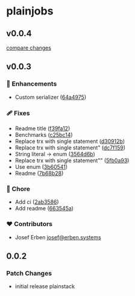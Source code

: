 # plainjobs

## v0.0.4

[compare changes](https://github.com/justplainstuff/plainjobs/compare/v0.0.3...v0.0.4)

## v0.0.3


### 🚀 Enhancements

- Custom serializer ([64a4975](https://github.com/justplainstuff/plainjobs/commit/64a4975))

### 🩹 Fixes

- Readme title ([f39fa12](https://github.com/justplainstuff/plainjobs/commit/f39fa12))
- Benchmarks ([c25bc14](https://github.com/justplainstuff/plainjobs/commit/c25bc14))
- Replace trx with single statement ([d30912b](https://github.com/justplainstuff/plainjobs/commit/d30912b))
- Replace trx with single statement" ([dc7f159](https://github.com/justplainstuff/plainjobs/commit/dc7f159))
- String literal -> enum ([3564d6b](https://github.com/justplainstuff/plainjobs/commit/3564d6b))
- Replace trx with single statement"" ([5fb0a93](https://github.com/justplainstuff/plainjobs/commit/5fb0a93))
- Use enum ([3b60541](https://github.com/justplainstuff/plainjobs/commit/3b60541))
- Readme ([7b68b28](https://github.com/justplainstuff/plainjobs/commit/7b68b28))

### 🏡 Chore

- Add ci ([2ab3586](https://github.com/justplainstuff/plainjobs/commit/2ab3586))
- Add readme ([663545a](https://github.com/justplainstuff/plainjobs/commit/663545a))

### ❤️ Contributors

- Josef Erben <josef@erben.systems>

## 0.0.2

### Patch Changes

- initial release plainstack
